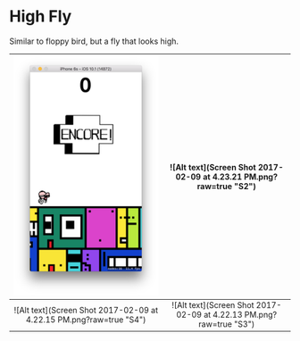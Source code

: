 # High Fly
Similar to floppy bird, but a fly that looks high.

![Alt text](https://github.com/PhaelIshall/High-Fly/blob/master/Screen%20Shot%202017-02-09%20at%204.22.15%20PM.png)  |  ![Alt text](Screen Shot 2017-02-09 at 4.23.21 PM.png?raw=true "S2")
:-------------------------:|:-------------------------:
![Alt text](Screen Shot 2017-02-09 at 4.22.15 PM.png?raw=true "S4")  |  ![Alt text](Screen Shot 2017-02-09 at 4.22.13 PM.png?raw=true "S3")





